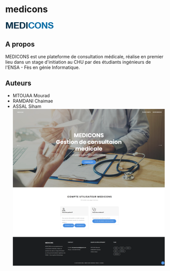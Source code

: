 # medicons
![Logo](https://github.com/mouradxmt/medicons/blob/master/doc/logo.png)
## A propos
MEDICONS est une plateforme de consultation médicale, réalise en premier lieu dans un stage d'initiation au CHU par des étudiants ingénieurs de l'ENSA - Fès en génie Informatique.
## Auteurs
* MTOUAA Mourad
* RAMDANI Chaimae
* ASSAL Siham
![Page d'acceuil](https://github.com/mouradxmt/medicons/blob/master/doc/docLogged.png)
